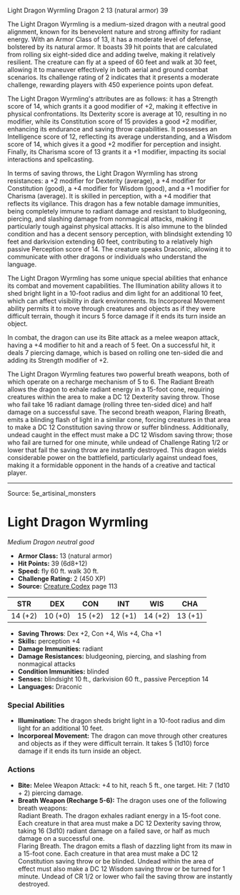 <MonsterName/>Light Dragon Wyrmling</MonsterName>
<CreatureType/>Dragon</CreatureType>
<CR/>2</CR>
<AC/>13 (natural armor)</AC>
<HP/>39</HP>
<summary>The Light Dragon Wyrmling is a medium-sized dragon with a neutral good alignment, known for its benevolent nature and strong affinity for radiant energy. With an Armor Class of 13, it has a moderate level of defense, bolstered by its natural armor. It boasts 39 hit points that are calculated from rolling six eight-sided dice and adding twelve, making it relatively resilient. The creature can fly at a speed of 60 feet and walk at 30 feet, allowing it to maneuver effectively in both aerial and ground combat scenarios. Its challenge rating of 2 indicates that it presents a moderate challenge, rewarding players with 450 experience points upon defeat.</summary>

<detail>

The Light Dragon Wyrmling's attributes are as follows: it has a Strength score of 14, which grants it a good modifier of +2, making it effective in physical confrontations. Its Dexterity score is average at 10, resulting in no modifier, while its Constitution score of 15 provides a good +2 modifier, enhancing its endurance and saving throw capabilities. It possesses an Intelligence score of 12, reflecting its average understanding, and a Wisdom score of 14, which gives it a good +2 modifier for perception and insight. Finally, its Charisma score of 13 grants it a +1 modifier, impacting its social interactions and spellcasting.

In terms of saving throws, the Light Dragon Wyrmling has strong resistances: a +2 modifier for Dexterity (average), a +4 modifier for Constitution (good), a +4 modifier for Wisdom (good), and a +1 modifier for Charisma (average). It is skilled in perception, with a +4 modifier that reflects its vigilance. This dragon has a few notable damage immunities, being completely immune to radiant damage and resistant to bludgeoning, piercing, and slashing damage from nonmagical attacks, making it particularly tough against physical attacks. It is also immune to the blinded condition and has a decent sensory perception, with blindsight extending 10 feet and darkvision extending 60 feet, contributing to a relatively high passive Perception score of 14. The creature speaks Draconic, allowing it to communicate with other dragons or individuals who understand the language.

The Light Dragon Wyrmling has some unique special abilities that enhance its combat and movement capabilities. The Illumination ability allows it to shed bright light in a 10-foot radius and dim light for an additional 10 feet, which can affect visibility in dark environments. Its Incorporeal Movement ability permits it to move through creatures and objects as if they were difficult terrain, though it incurs 5 force damage if it ends its turn inside an object. 

In combat, the dragon can use its Bite attack as a melee weapon attack, having a +4 modifier to hit and a reach of 5 feet. On a successful hit, it deals 7 piercing damage, which is based on rolling one ten-sided die and adding its Strength modifier of +2. 

The Light Dragon Wyrmling features two powerful breath weapons, both of which operate on a recharge mechanism of 5 to 6. The Radiant Breath allows the dragon to exhale radiant energy in a 15-foot cone, requiring creatures within the area to make a DC 12 Dexterity saving throw. Those who fail take 16 radiant damage (rolling three ten-sided dice) and half damage on a successful save. The second breath weapon, Flaring Breath, emits a blinding flash of light in a similar cone, forcing creatures in that area to make a DC 12 Constitution saving throw or suffer blindness. Additionally, undead caught in the effect must make a DC 12 Wisdom saving throw; those who fail are turned for one minute, while undead of Challenge Rating 1/2 or lower that fail the saving throw are instantly destroyed. This dragon wields considerable power on the battlefield, particularly against undead foes, making it a formidable opponent in the hands of a creative and tactical player.</detail>



---

Source: 5e_artisinal_monsters

# Light Dragon Wyrmling

*Medium* *Dragon* *neutral good*

- **Armor Class:** 13 (natural armor)
- **Hit Points:** 39 (6d8+12)
- **Speed:** fly 60 ft. walk 30 ft.
- **Challenge Rating:** 2 (450 XP)
- **Source:** [Creature Codex](https://koboldpress.com/kpstore/product/creature-codex-for-5th-edition-dnd) page 113

| STR | DEX | CON | INT | WIS | CHA |
| --- | --- | --- | --- | --- | --- |
| 14 (+2) | 10 (+0) | 15 (+2) | 12 (+1) | 14 (+2) | 13 (+1) |

- **Saving Throws**: Dex +2, Con +4, Wis +4, Cha +1
- **Skills:** perception +4
- **Damage Immunities:** radiant
- **Damage Resistances:** bludgeoning, piercing, and slashing from nonmagical attacks
- **Condition Immunities:** blinded
- **Senses:** blindsight 10 ft., darkvision 60 ft., passive Perception 14
- **Languages:** Draconic

### Special Abilities

- **Illumination:** The dragon sheds bright light in a 10-foot radius and dim light for an additional 10 feet.
- **Incorporeal Movement:** The dragon can move through other creatures and objects as if they were difficult terrain. It takes 5 (1d10) force damage if it ends its turn inside an object.

### Actions

- **Bite:** Melee Weapon Attack: +4 to hit, reach 5 ft., one target. Hit: 7 (1d10 + 2) piercing damage.
- **Breath Weapon (Recharge 5-6):** The dragon uses one of the following breath weapons:<br>Radiant Breath. The dragon exhales radiant energy in a 15-foot cone. Each creature in that area must make a DC 12 Dexterity saving throw, taking 16 (3d10) radiant damage on a failed save, or half as much damage on a successful one.<br>Flaring Breath. The dragon emits a flash of dazzling light from its maw in a 15-foot cone. Each creature in that area must make a DC 12 Constitution saving throw or be blinded. Undead within the area of effect must also make a DC 12 Wisdom saving throw or be turned for 1 minute. Undead of CR 1/2 or lower who fail the saving throw are instantly destroyed.




